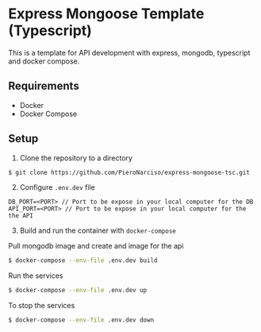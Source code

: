 # Express Mongoose Template (Typescript)

This is a template for API development with express, mongodb, typescript and docker compose.

## Requirements
* Docker
* Docker Compose

## Setup
1. Clone the repository to a directory

```bash
$ git clone https://github.com/PieroNarciso/express-mongoose-tsc.git
```

2. Configure `.env.dev` file

```
DB_PORT=<PORT> // Port to be expose in your local computer for the DB
API_PORT=<PORT> // Port to be expose in your local computer for the the API
```

3. Build and run the container with `docker-compose`

Pull mongodb image and create and image for the api
```bash
$ docker-compose --env-file .env.dev build
````

Run the services
```bash
$ docker-compose --env-file .env.dev up
```

To stop the services
```bash
$ docker-compose --env-file .env.dev down
```
